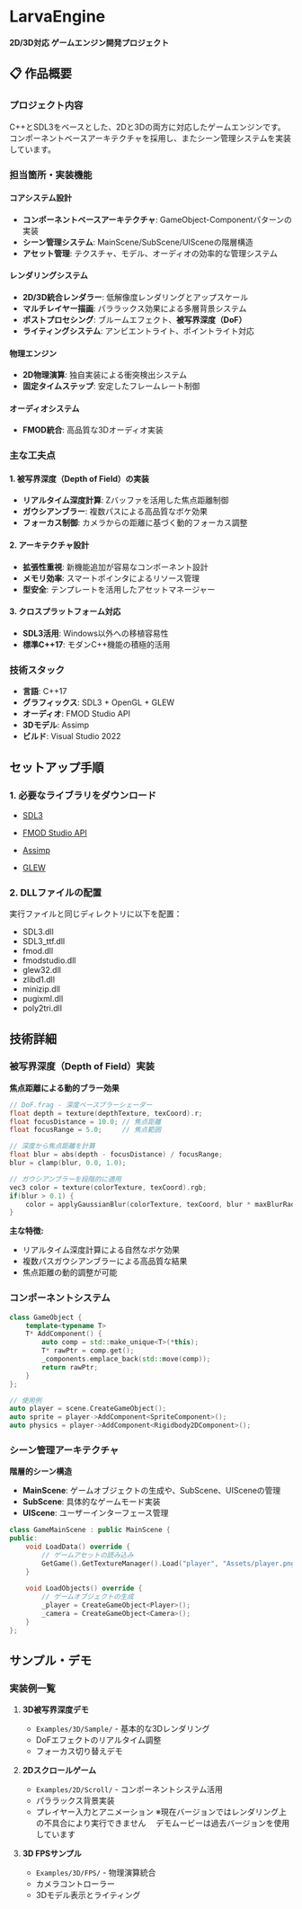 # LarvaEngine

**2D/3D対応 ゲームエンジン開発プロジェクト**

## 📋 作品概要

### プロジェクト内容
C++とSDL3をベースとした、2Dと3Dの両方に対応したゲームエンジンです。コンポーネントベースアーキテクチャを採用し、またシーン管理システムを実装しています。

### 担当箇所・実装機能

#### **コアシステム設計**
- **コンポーネントベースアーキテクチャ**: GameObject-Componentパターンの実装
- **シーン管理システム**: MainScene/SubScene/UISceneの階層構造
- **アセット管理**: テクスチャ、モデル、オーディオの効率的な管理システム

#### **レンダリングシステム**
- **2D/3D統合レンダラー**: 低解像度レンダリングとアップスケール
- **マルチレイヤー描画**: パララックス効果による多層背景システム
- **ポストプロセシング**: ブルームエフェクト、**被写界深度（DoF）**
- **ライティングシステム**: アンビエントライト、ポイントライト対応

#### **物理エンジン**
- **2D物理演算**: 独自実装による衝突検出システム
- **固定タイムステップ**: 安定したフレームレート制御

#### **オーディオシステム**
- **FMOD統合**: 高品質な3Dオーディオ実装

### 主な工夫点

#### **1. 被写界深度（Depth of Field）の実装**
- **リアルタイム深度計算**: Zバッファを活用した焦点距離制御
- **ガウシアンブラー**: 複数パスによる高品質なボケ効果
- **フォーカス制御**: カメラからの距離に基づく動的フォーカス調整

#### **2. アーキテクチャ設計**
- **拡張性重視**: 新機能追加が容易なコンポーネント設計
- **メモリ効率**: スマートポインタによるリソース管理
- **型安全**: テンプレートを活用したアセットマネージャー

#### **3. クロスプラットフォーム対応**
- **SDL3活用**: Windows以外への移植容易性
- **標準C++17**: モダンC++機能の積極的活用

### 技術スタック
- **言語**: C++17
- **グラフィックス**: SDL3 + OpenGL + GLEW
- **オーディオ**: FMOD Studio API
- **3Dモデル**: Assimp
- **ビルド**: Visual Studio 2022

## セットアップ手順

### 1. 必要なライブラリをダウンロード
- [SDL3](https://www.libsdl.org/download-3.0.php) 

- [FMOD Studio API](https://www.fmod.com/download) 

- [Assimp](https://github.com/assimp/assimp/releases)

- [GLEW](http://glew.sourceforge.net/)

### 2. DLLファイルの配置
実行ファイルと同じディレクトリに以下を配置：
- SDL3.dll
- SDL3_ttf.dll  
- fmod.dll
- fmodstudio.dll
- glew32.dll
- zlibd1.dll
- minizip.dll
- pugixml.dll
- poly2tri.dll

## 技術詳細

### 被写界深度（Depth of Field）実装

**焦点距離による動的ブラー効果**

```cpp
// DoF.frag - 深度ベースブラーシェーダー
float depth = texture(depthTexture, texCoord).r;
float focusDistance = 10.0; // 焦点距離
float focusRange = 5.0;     // 焦点範囲

// 深度から焦点距離を計算
float blur = abs(depth - focusDistance) / focusRange;
blur = clamp(blur, 0.0, 1.0);

// ガウシアンブラーを段階的に適用
vec3 color = texture(colorTexture, texCoord).rgb;
if(blur > 0.1) {
    color = applyGaussianBlur(colorTexture, texCoord, blur * maxBlurRadius);
}
```

**主な特徴:**
- リアルタイム深度計算による自然なボケ効果
- 複数パスガウシアンブラーによる高品質な結果
- 焦点距離の動的調整が可能

### コンポーネントシステム

```cpp
class GameObject {
    template<typename T>
    T* AddComponent() {
        auto comp = std::make_unique<T>(*this);
        T* rawPtr = comp.get();
        _components.emplace_back(std::move(comp));
        return rawPtr;
    }
};

// 使用例
auto player = scene.CreateGameObject();
auto sprite = player->AddComponent<SpriteComponent>();
auto physics = player->AddComponent<Rigidbody2DComponent>();
```

### シーン管理アーキテクチャ

**階層的シーン構造**
- **MainScene**: ゲームオブジェクトの生成や、SubScene、UISceneの管理
- **SubScene**: 具体的なゲームモード実装
- **UIScene**: ユーザーインターフェース管理

```cpp
class GameMainScene : public MainScene {
public:
    void LoadData() override {
        // ゲームアセットの読み込み
        GetGame().GetTextureManager().Load("player", "Assets/player.png");
    }
    
    void LoadObjects() override {
        // ゲームオブジェクトの生成
        _player = CreateGameObject<Player>();
        _camera = CreateGameObject<Camera>();
    }
};
```

## サンプル・デモ

### 実装例一覧

1. **3D被写界深度デモ**
   - `Examples/3D/Sample/` - 基本的な3Dレンダリング
   - DoFエフェクトのリアルタイム調整
   - フォーカス切り替えデモ

2. **2Dスクロールゲーム**
   - `Examples/2D/Scroll/` - コンポーネントシステム活用
   - パララックス背景実装
   - プレイヤー入力とアニメーション
   ※現在バージョンではレンダリング上の不具合により実行できません
   　デモムービーは過去バージョンを使用しています

3. **3D FPSサンプル**
   - `Examples/3D/FPS/` - 物理演算統合
   - カメラコントローラー
   - 3Dモデル表示とライティング
